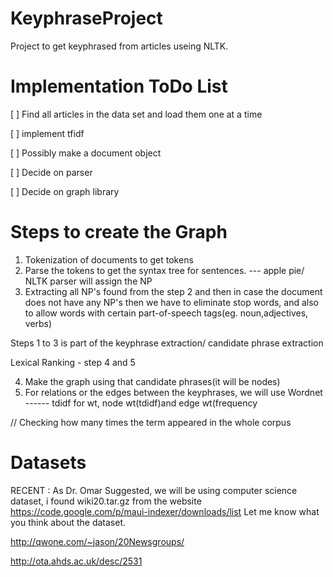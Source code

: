 KeyphraseProject
================

Project to get keyphrased from articles useing NLTK.


Implementation ToDo List
================

 [ ] Find all articles in the data set and load them one at a time 
 
 [ ] implement tfidf
 
 [ ] Possibly make a document object
 
 [ ] Decide on parser
 
 [ ] Decide on graph library



Steps to create the Graph
================
1.  Tokenization of documents to get tokens
2.  Parse the tokens to get the syntax tree for sentences.   --- apple pie/ NLTK parser will assign the NP 
3.  Extracting all NP's found from the step 2 and then in case the document does not have any NP's then we have to eliminate stop words,  and also to allow words with certain part-of-speech tags(eg. noun,adjectives, verbs)

Steps 1 to 3 is part of the keyphrase extraction/ candidate phrase extraction

Lexical Ranking - step 4 and 5

4.  Make the graph using that candidate phrases(it will be nodes)
5.  For relations or the edges between the keyphrases, we will use Wordnet  ------  tdidf for wt, node wt(tdidf)and edge wt(frequency 

// Checking how many times the term appeared in the whole corpus



 Datasets
================
RECENT : As Dr. Omar Suggested, we will be using computer science dataset, i found wiki20.tar.gz from the website
https://code.google.com/p/maui-indexer/downloads/list
Let me know what you think about the dataset.


 http://qwone.com/~jason/20Newsgroups/
 
 http://ota.ahds.ac.uk/desc/2531

